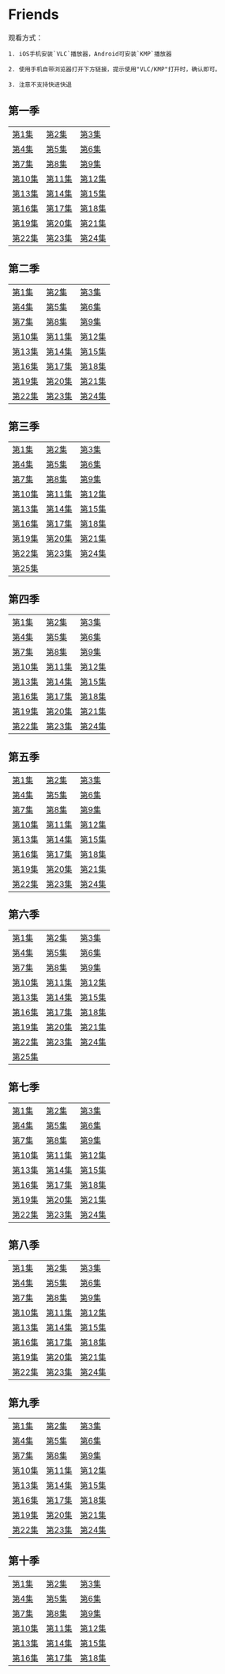 # Friends

观看方式：

	1. iOS手机安装`VLC`播放器，Android可安装`KMP`播放器
	
	2. 使用手机自带浏览器打开下方链接，提示使用"VLC/KMP"打开时，确认即可。

	3. 注意不支持快进快退
	
## 第一季

|   |   |   |
|---|---|---|
[第1集](rtmp://zhulongyixian.vicp.cc:8000/vod2//friends/1/1.mp4)|[第2集](rtmp://zhulongyixian.vicp.cc:8000/vod2//friends/1/2.mp4)|[第3集](rtmp://zhulongyixian.vicp.cc:8000/vod2//friends/1/3.mp4)
[第4集](rtmp://zhulongyixian.vicp.cc:8000/vod2//friends/1/4.mp4)|[第5集](rtmp://zhulongyixian.vicp.cc:8000/vod2//friends/1/5.mp4)|[第6集](rtmp://zhulongyixian.vicp.cc:8000/vod2//friends/1/6.mp4)
[第7集](rtmp://zhulongyixian.vicp.cc:8000/vod2//friends/1/7.mp4)|[第8集](rtmp://zhulongyixian.vicp.cc:8000/vod2//friends/1/8.mp4)|[第9集](rtmp://zhulongyixian.vicp.cc:8000/vod2//friends/1/9.mp4)
[第10集](rtmp://zhulongyixian.vicp.cc:8000/vod2//friends/1/10.mp4)|[第11集](rtmp://zhulongyixian.vicp.cc:8000/vod2//friends/1/11.mp4)|[第12集](rtmp://zhulongyixian.vicp.cc:8000/vod2//friends/1/12.mp4)
[第13集](rtmp://zhulongyixian.vicp.cc:8000/vod2//friends/1/13.mp4)|[第14集](rtmp://zhulongyixian.vicp.cc:8000/vod2//friends/1/14.mp4)|[第15集](rtmp://zhulongyixian.vicp.cc:8000/vod2//friends/1/15.mp4)
[第16集](rtmp://zhulongyixian.vicp.cc:8000/vod2//friends/1/16.mp4)|[第17集](rtmp://zhulongyixian.vicp.cc:8000/vod2//friends/1/17.mp4)|[第18集](rtmp://zhulongyixian.vicp.cc:8000/vod2//friends/1/18.mp4)
[第19集](rtmp://zhulongyixian.vicp.cc:8000/vod2//friends/1/19.mp4)|[第20集](rtmp://zhulongyixian.vicp.cc:8000/vod2//friends/1/20.mp4)|[第21集](rtmp://zhulongyixian.vicp.cc:8000/vod2//friends/1/21.mp4)
[第22集](rtmp://zhulongyixian.vicp.cc:8000/vod2//friends/1/22.mp4)|[第23集](rtmp://zhulongyixian.vicp.cc:8000/vod2//friends/1/23.mp4)|[第24集](rtmp://zhulongyixian.vicp.cc:8000/vod2//friends/1/24.mp4)

## 第二季

|   |   |   |
|---|---|---|
[第1集](rtmp://zhulongyixian.vicp.cc:8000/vod2//friends/2/1.mp4)|[第2集](rtmp://zhulongyixian.vicp.cc:8000/vod2//friends/2/2.mp4)|[第3集](rtmp://zhulongyixian.vicp.cc:8000/vod2//friends/2/3.mp4)
[第4集](rtmp://zhulongyixian.vicp.cc:8000/vod2//friends/2/4.mp4)|[第5集](rtmp://zhulongyixian.vicp.cc:8000/vod2//friends/2/5.mp4)|[第6集](rtmp://zhulongyixian.vicp.cc:8000/vod2//friends/2/6.mp4)
[第7集](rtmp://zhulongyixian.vicp.cc:8000/vod2//friends/2/7.mp4)|[第8集](rtmp://zhulongyixian.vicp.cc:8000/vod2//friends/2/8.mp4)|[第9集](rtmp://zhulongyixian.vicp.cc:8000/vod2//friends/2/9.mp4)
[第10集](rtmp://zhulongyixian.vicp.cc:8000/vod2//friends/2/10.mp4)|[第11集](rtmp://zhulongyixian.vicp.cc:8000/vod2//friends/2/11.mp4)|[第12集](rtmp://zhulongyixian.vicp.cc:8000/vod2//friends/2/12.mp4)
[第13集](rtmp://zhulongyixian.vicp.cc:8000/vod2//friends/2/13.mp4)|[第14集](rtmp://zhulongyixian.vicp.cc:8000/vod2//friends/2/14.mp4)|[第15集](rtmp://zhulongyixian.vicp.cc:8000/vod2//friends/2/15.mp4)
[第16集](rtmp://zhulongyixian.vicp.cc:8000/vod2//friends/2/16.mp4)|[第17集](rtmp://zhulongyixian.vicp.cc:8000/vod2//friends/2/17.mp4)|[第18集](rtmp://zhulongyixian.vicp.cc:8000/vod2//friends/2/18.mp4)
[第19集](rtmp://zhulongyixian.vicp.cc:8000/vod2//friends/2/19.mp4)|[第20集](rtmp://zhulongyixian.vicp.cc:8000/vod2//friends/2/20.mp4)|[第21集](rtmp://zhulongyixian.vicp.cc:8000/vod2//friends/2/21.mp4)
[第22集](rtmp://zhulongyixian.vicp.cc:8000/vod2//friends/2/22.mp4)|[第23集](rtmp://zhulongyixian.vicp.cc:8000/vod2//friends/2/23.mp4)|[第24集](rtmp://zhulongyixian.vicp.cc:8000/vod2//friends/2/24.mp4)



## 第三季

|   |   |   |
|---|---|---|
[第1集](rtmp://zhulongyixian.vicp.cc:8000/vod2//friends/3/1.mp4)|[第2集](rtmp://zhulongyixian.vicp.cc:8000/vod2//friends/3/2.mp4)|[第3集](rtmp://zhulongyixian.vicp.cc:8000/vod2//friends/3/3.mp4)
[第4集](rtmp://zhulongyixian.vicp.cc:8000/vod2//friends/3/4.mp4)|[第5集](rtmp://zhulongyixian.vicp.cc:8000/vod2//friends/3/5.mp4)|[第6集](rtmp://zhulongyixian.vicp.cc:8000/vod2//friends/3/6.mp4)
[第7集](rtmp://zhulongyixian.vicp.cc:8000/vod2//friends/3/7.mp4)|[第8集](rtmp://zhulongyixian.vicp.cc:8000/vod2//friends/3/8.mp4)|[第9集](rtmp://zhulongyixian.vicp.cc:8000/vod2//friends/3/9.mp4)
[第10集](rtmp://zhulongyixian.vicp.cc:8000/vod2//friends/3/10.mp4)|[第11集](rtmp://zhulongyixian.vicp.cc:8000/vod2//friends/3/11.mp4)|[第12集](rtmp://zhulongyixian.vicp.cc:8000/vod2//friends/3/12.mp4)
[第13集](rtmp://zhulongyixian.vicp.cc:8000/vod2//friends/3/13.mp4)|[第14集](rtmp://zhulongyixian.vicp.cc:8000/vod2//friends/3/14.mp4)|[第15集](rtmp://zhulongyixian.vicp.cc:8000/vod2//friends/3/15.mp4)
[第16集](rtmp://zhulongyixian.vicp.cc:8000/vod2//friends/3/16.mp4)|[第17集](rtmp://zhulongyixian.vicp.cc:8000/vod2//friends/3/17.mp4)|[第18集](rtmp://zhulongyixian.vicp.cc:8000/vod2//friends/3/18.mp4)
[第19集](rtmp://zhulongyixian.vicp.cc:8000/vod2//friends/3/19.mp4)|[第20集](rtmp://zhulongyixian.vicp.cc:8000/vod2//friends/3/20.mp4)|[第21集](rtmp://zhulongyixian.vicp.cc:8000/vod2//friends/3/21.mp4)
[第22集](rtmp://zhulongyixian.vicp.cc:8000/vod2//friends/3/22.mp4)|[第23集](rtmp://zhulongyixian.vicp.cc:8000/vod2//friends/3/23.mp4)|[第24集](rtmp://zhulongyixian.vicp.cc:8000/vod2//friends/3/24.mp4)
[第25集](rtmp://zhulongyixian.vicp.cc:8000/vod2//friends/3/25.mp4)|


## 第四季


|   |   |   |
|---|---|---|
[第1集](rtmp://zhulongyixian.vicp.cc:8000/vod2//friends/4/1.mp4)|[第2集](rtmp://zhulongyixian.vicp.cc:8000/vod2//friends/4/2.mp4)|[第3集](rtmp://zhulongyixian.vicp.cc:8000/vod2//friends/4/3.mp4)
[第4集](rtmp://zhulongyixian.vicp.cc:8000/vod2//friends/4/4.mp4)|[第5集](rtmp://zhulongyixian.vicp.cc:8000/vod2//friends/4/5.mp4)|[第6集](rtmp://zhulongyixian.vicp.cc:8000/vod2//friends/4/6.mp4)
[第7集](rtmp://zhulongyixian.vicp.cc:8000/vod2//friends/4/7.mp4)|[第8集](rtmp://zhulongyixian.vicp.cc:8000/vod2//friends/4/8.mp4)|[第9集](rtmp://zhulongyixian.vicp.cc:8000/vod2//friends/4/9.mp4)
[第10集](rtmp://zhulongyixian.vicp.cc:8000/vod2//friends/4/10.mp4)|[第11集](rtmp://zhulongyixian.vicp.cc:8000/vod2//friends/4/11.mp4)|[第12集](rtmp://zhulongyixian.vicp.cc:8000/vod2//friends/4/12.mp4)
[第13集](rtmp://zhulongyixian.vicp.cc:8000/vod2//friends/4/13.mp4)|[第14集](rtmp://zhulongyixian.vicp.cc:8000/vod2//friends/4/14.mp4)|[第15集](rtmp://zhulongyixian.vicp.cc:8000/vod2//friends/4/15.mp4)
[第16集](rtmp://zhulongyixian.vicp.cc:8000/vod2//friends/4/16.mp4)|[第17集](rtmp://zhulongyixian.vicp.cc:8000/vod2//friends/4/17.mp4)|[第18集](rtmp://zhulongyixian.vicp.cc:8000/vod2//friends/4/18.mp4)
[第19集](rtmp://zhulongyixian.vicp.cc:8000/vod2//friends/4/19.mp4)|[第20集](rtmp://zhulongyixian.vicp.cc:8000/vod2//friends/4/20.mp4)|[第21集](rtmp://zhulongyixian.vicp.cc:8000/vod2//friends/4/21.mp4)
[第22集](rtmp://zhulongyixian.vicp.cc:8000/vod2//friends/4/22.mp4)|[第23集](rtmp://zhulongyixian.vicp.cc:8000/vod2//friends/4/23.mp4)|[第24集](rtmp://zhulongyixian.vicp.cc:8000/vod2//friends/4/24.mp4)

## 第五季

|   |   |   |
|---|---|---|
[第1集](rtmp://zhulongyixian.vicp.cc:8000/vod2//friends/5/1.mp4)|[第2集](rtmp://zhulongyixian.vicp.cc:8000/vod2//friends/5/2.mp4)|[第3集](rtmp://zhulongyixian.vicp.cc:8000/vod2//friends/5/3.mp4)
[第4集](rtmp://zhulongyixian.vicp.cc:8000/vod2//friends/5/4.mp4)|[第5集](rtmp://zhulongyixian.vicp.cc:8000/vod2//friends/5/5.mp4)|[第6集](rtmp://zhulongyixian.vicp.cc:8000/vod2//friends/5/6.mp4)
[第7集](rtmp://zhulongyixian.vicp.cc:8000/vod2//friends/5/7.mp4)|[第8集](rtmp://zhulongyixian.vicp.cc:8000/vod2//friends/5/8.mp4)|[第9集](rtmp://zhulongyixian.vicp.cc:8000/vod2//friends/5/9.mp4)
[第10集](rtmp://zhulongyixian.vicp.cc:8000/vod2//friends/5/10.mp4)|[第11集](rtmp://zhulongyixian.vicp.cc:8000/vod2//friends/5/11.mp4)|[第12集](rtmp://zhulongyixian.vicp.cc:8000/vod2//friends/5/12.mp4)
[第13集](rtmp://zhulongyixian.vicp.cc:8000/vod2//friends/5/13.mp4)|[第14集](rtmp://zhulongyixian.vicp.cc:8000/vod2//friends/5/14.mp4)|[第15集](rtmp://zhulongyixian.vicp.cc:8000/vod2//friends/5/15.mp4)
[第16集](rtmp://zhulongyixian.vicp.cc:8000/vod2//friends/5/16.mp4)|[第17集](rtmp://zhulongyixian.vicp.cc:8000/vod2//friends/5/17.mp4)|[第18集](rtmp://zhulongyixian.vicp.cc:8000/vod2//friends/5/18.mp4)
[第19集](rtmp://zhulongyixian.vicp.cc:8000/vod2//friends/5/19.mp4)|[第20集](rtmp://zhulongyixian.vicp.cc:8000/vod2//friends/5/20.mp4)|[第21集](rtmp://zhulongyixian.vicp.cc:8000/vod2//friends/5/21.mp4)
[第22集](rtmp://zhulongyixian.vicp.cc:8000/vod2//friends/5/22.mp4)|[第23集](rtmp://zhulongyixian.vicp.cc:8000/vod2//friends/5/23.mp4)|[第24集](rtmp://zhulongyixian.vicp.cc:8000/vod2//friends/5/24.mp4)

## 第六季

|   |   |   |
|---|---|---|
[第1集](rtmp://zhulongyixian.vicp.cc:8000/vod2//friends/6/1.mp4)|[第2集](rtmp://zhulongyixian.vicp.cc:8000/vod2//friends/6/2.mp4)|[第3集](rtmp://zhulongyixian.vicp.cc:8000/vod2//friends/6/3.mp4)
[第4集](rtmp://zhulongyixian.vicp.cc:8000/vod2//friends/6/4.mp4)|[第5集](rtmp://zhulongyixian.vicp.cc:8000/vod2//friends/6/5.mp4)|[第6集](rtmp://zhulongyixian.vicp.cc:8000/vod2//friends/6/6.mp4)
[第7集](rtmp://zhulongyixian.vicp.cc:8000/vod2//friends/6/7.mp4)|[第8集](rtmp://zhulongyixian.vicp.cc:8000/vod2//friends/6/8.mp4)|[第9集](rtmp://zhulongyixian.vicp.cc:8000/vod2//friends/6/9.mp4)
[第10集](rtmp://zhulongyixian.vicp.cc:8000/vod2//friends/6/10.mp4)|[第11集](rtmp://zhulongyixian.vicp.cc:8000/vod2//friends/6/11.mp4)|[第12集](rtmp://zhulongyixian.vicp.cc:8000/vod2//friends/6/12.mp4)
[第13集](rtmp://zhulongyixian.vicp.cc:8000/vod2//friends/6/13.mp4)|[第14集](rtmp://zhulongyixian.vicp.cc:8000/vod2//friends/6/14.mp4)|[第15集](rtmp://zhulongyixian.vicp.cc:8000/vod2//friends/6/15.mp4)
[第16集](rtmp://zhulongyixian.vicp.cc:8000/vod2//friends/6/16.mp4)|[第17集](rtmp://zhulongyixian.vicp.cc:8000/vod2//friends/6/17.mp4)|[第18集](rtmp://zhulongyixian.vicp.cc:8000/vod2//friends/6/18.mp4)
[第19集](rtmp://zhulongyixian.vicp.cc:8000/vod2//friends/6/19.mp4)|[第20集](rtmp://zhulongyixian.vicp.cc:8000/vod2//friends/6/20.mp4)|[第21集](rtmp://zhulongyixian.vicp.cc:8000/vod2//friends/6/21.mp4)
[第22集](rtmp://zhulongyixian.vicp.cc:8000/vod2//friends/6/22.mp4)|[第23集](rtmp://zhulongyixian.vicp.cc:8000/vod2//friends/6/23.mp4)|[第24集](rtmp://zhulongyixian.vicp.cc:8000/vod2//friends/6/24.mp4)
[第25集](rtmp://zhulongyixian.vicp.cc:8000/vod2//friends/6/25.mp4)||

## 第七季

|   |   |   |
|---|---|---|
[第1集](rtmp://zhulongyixian.vicp.cc:8000/vod2//friends/7/1.mp4)|[第2集](rtmp://zhulongyixian.vicp.cc:8000/vod2//friends/7/2.mp4)|[第3集](rtmp://zhulongyixian.vicp.cc:8000/vod2//friends/7/3.mp4)
[第4集](rtmp://zhulongyixian.vicp.cc:8000/vod2//friends/7/4.mp4)|[第5集](rtmp://zhulongyixian.vicp.cc:8000/vod2//friends/7/5.mp4)|[第6集](rtmp://zhulongyixian.vicp.cc:8000/vod2//friends/7/6.mp4)
[第7集](rtmp://zhulongyixian.vicp.cc:8000/vod2//friends/7/7.mp4)|[第8集](rtmp://zhulongyixian.vicp.cc:8000/vod2//friends/7/8.mp4)|[第9集](rtmp://zhulongyixian.vicp.cc:8000/vod2//friends/7/9.mp4)
[第10集](rtmp://zhulongyixian.vicp.cc:8000/vod2//friends/7/10.mp4)|[第11集](rtmp://zhulongyixian.vicp.cc:8000/vod2//friends/7/11.mp4)|[第12集](rtmp://zhulongyixian.vicp.cc:8000/vod2//friends/7/12.mp4)
[第13集](rtmp://zhulongyixian.vicp.cc:8000/vod2//friends/7/13.mp4)|[第14集](rtmp://zhulongyixian.vicp.cc:8000/vod2//friends/7/14.mp4)|[第15集](rtmp://zhulongyixian.vicp.cc:8000/vod2//friends/7/15.mp4)
[第16集](rtmp://zhulongyixian.vicp.cc:8000/vod2//friends/7/16.mp4)|[第17集](rtmp://zhulongyixian.vicp.cc:8000/vod2//friends/7/17.mp4)|[第18集](rtmp://zhulongyixian.vicp.cc:8000/vod2//friends/7/18.mp4)
[第19集](rtmp://zhulongyixian.vicp.cc:8000/vod2//friends/7/19.mp4)|[第20集](rtmp://zhulongyixian.vicp.cc:8000/vod2//friends/7/20.mp4)|[第21集](rtmp://zhulongyixian.vicp.cc:8000/vod2//friends/7/21.mp4)
[第22集](rtmp://zhulongyixian.vicp.cc:8000/vod2//friends/7/22.mp4)|[第23集](rtmp://zhulongyixian.vicp.cc:8000/vod2//friends/7/23.mp4)|[第24集](rtmp://zhulongyixian.vicp.cc:8000/vod2//friends/7/24.mp4)

## 第八季

|   |   |   |
|---|---|---|
[第1集](rtmp://zhulongyixian.vicp.cc:8000/vod2//friends/8/1.mp4)|[第2集](rtmp://zhulongyixian.vicp.cc:8000/vod2//friends/8/2.mp4)|[第3集](rtmp://zhulongyixian.vicp.cc:8000/vod2//friends/8/3.mp4)
[第4集](rtmp://zhulongyixian.vicp.cc:8000/vod2//friends/8/4.mp4)|[第5集](rtmp://zhulongyixian.vicp.cc:8000/vod2//friends/8/5.mp4)|[第6集](rtmp://zhulongyixian.vicp.cc:8000/vod2//friends/8/6.mp4)
[第7集](rtmp://zhulongyixian.vicp.cc:8000/vod2//friends/8/7.mp4)|[第8集](rtmp://zhulongyixian.vicp.cc:8000/vod2//friends/8/8.mp4)|[第9集](rtmp://zhulongyixian.vicp.cc:8000/vod2//friends/8/9.mp4)
[第10集](rtmp://zhulongyixian.vicp.cc:8000/vod2//friends/8/10.mp4)|[第11集](rtmp://zhulongyixian.vicp.cc:8000/vod2//friends/8/11.mp4)|[第12集](rtmp://zhulongyixian.vicp.cc:8000/vod2//friends/8/12.mp4)
[第13集](rtmp://zhulongyixian.vicp.cc:8000/vod2//friends/8/13.mp4)|[第14集](rtmp://zhulongyixian.vicp.cc:8000/vod2//friends/8/14.mp4)|[第15集](rtmp://zhulongyixian.vicp.cc:8000/vod2//friends/8/15.mp4)
[第16集](rtmp://zhulongyixian.vicp.cc:8000/vod2//friends/8/16.mp4)|[第17集](rtmp://zhulongyixian.vicp.cc:8000/vod2//friends/8/17.mp4)|[第18集](rtmp://zhulongyixian.vicp.cc:8000/vod2//friends/8/18.mp4)
[第19集](rtmp://zhulongyixian.vicp.cc:8000/vod2//friends/8/19.mp4)|[第20集](rtmp://zhulongyixian.vicp.cc:8000/vod2//friends/8/20.mp4)|[第21集](rtmp://zhulongyixian.vicp.cc:8000/vod2//friends/8/21.mp4)
[第22集](rtmp://zhulongyixian.vicp.cc:8000/vod2//friends/8/22.mp4)|[第23集](rtmp://zhulongyixian.vicp.cc:8000/vod2//friends/8/23.mp4)|[第24集](rtmp://zhulongyixian.vicp.cc:8000/vod2//friends/8/24.mp4)

## 第九季

|   |   |   |
|---|---|---|
[第1集](rtmp://zhulongyixian.vicp.cc:8000/vod2//friends/9/1.mp4)|[第2集](rtmp://zhulongyixian.vicp.cc:8000/vod2//friends/9/2.mp4)|[第3集](rtmp://zhulongyixian.vicp.cc:8000/vod2//friends/9/3.mp4)
[第4集](rtmp://zhulongyixian.vicp.cc:8000/vod2//friends/9/4.mp4)|[第5集](rtmp://zhulongyixian.vicp.cc:8000/vod2//friends/9/5.mp4)|[第6集](rtmp://zhulongyixian.vicp.cc:8000/vod2//friends/9/6.mp4)
[第7集](rtmp://zhulongyixian.vicp.cc:8000/vod2//friends/9/7.mp4)|[第8集](rtmp://zhulongyixian.vicp.cc:8000/vod2//friends/9/8.mp4)|[第9集](rtmp://zhulongyixian.vicp.cc:8000/vod2//friends/9/9.mp4)
[第10集](rtmp://zhulongyixian.vicp.cc:8000/vod2//friends/9/10.mp4)|[第11集](rtmp://zhulongyixian.vicp.cc:8000/vod2//friends/9/11.mp4)|[第12集](rtmp://zhulongyixian.vicp.cc:8000/vod2//friends/9/12.mp4)
[第13集](rtmp://zhulongyixian.vicp.cc:8000/vod2//friends/9/13.mp4)|[第14集](rtmp://zhulongyixian.vicp.cc:8000/vod2//friends/9/14.mp4)|[第15集](rtmp://zhulongyixian.vicp.cc:8000/vod2//friends/9/15.mp4)
[第16集](rtmp://zhulongyixian.vicp.cc:8000/vod2//friends/9/16.mp4)|[第17集](rtmp://zhulongyixian.vicp.cc:8000/vod2//friends/9/17.mp4)|[第18集](rtmp://zhulongyixian.vicp.cc:8000/vod2//friends/9/18.mp4)
[第19集](rtmp://zhulongyixian.vicp.cc:8000/vod2//friends/9/19.mp4)|[第20集](rtmp://zhulongyixian.vicp.cc:8000/vod2//friends/9/20.mp4)|[第21集](rtmp://zhulongyixian.vicp.cc:8000/vod2//friends/9/21.mp4)
[第22集](rtmp://zhulongyixian.vicp.cc:8000/vod2//friends/9/22.mp4)|[第23集](rtmp://zhulongyixian.vicp.cc:8000/vod2//friends/9/23.mp4)|[第24集](rtmp://zhulongyixian.vicp.cc:8000/vod2//friends/9/24.mp4)

## 第十季

|   |   |   |
|---|---|---|
[第1集](rtmp://zhulongyixian.vicp.cc:8000/vod2//friends/10/1.mp4)|[第2集](rtmp://zhulongyixian.vicp.cc:8000/vod2//friends/10/2.mp4)|[第3集](rtmp://zhulongyixian.vicp.cc:8000/vod2//friends/10/3.mp4)
[第4集](rtmp://zhulongyixian.vicp.cc:8000/vod2//friends/10/4.mp4)|[第5集](rtmp://zhulongyixian.vicp.cc:8000/vod2//friends/10/5.mp4)|[第6集](rtmp://zhulongyixian.vicp.cc:8000/vod2//friends/10/6.mp4)
[第7集](rtmp://zhulongyixian.vicp.cc:8000/vod2//friends/10/7.mp4)|[第8集](rtmp://zhulongyixian.vicp.cc:8000/vod2//friends/10/8.mp4)|[第9集](rtmp://zhulongyixian.vicp.cc:8000/vod2//friends/10/9.mp4)
[第10集](rtmp://zhulongyixian.vicp.cc:8000/vod2//friends/10/10.mp4)|[第11集](rtmp://zhulongyixian.vicp.cc:8000/vod2//friends/10/11.mp4)|[第12集](rtmp://zhulongyixian.vicp.cc:8000/vod2//friends/10/12.mp4)
[第13集](rtmp://zhulongyixian.vicp.cc:8000/vod2//friends/10/13.mp4)|[第14集](rtmp://zhulongyixian.vicp.cc:8000/vod2//friends/10/14.mp4)|[第15集](rtmp://zhulongyixian.vicp.cc:8000/vod2//friends/10/15.mp4)
[第16集](rtmp://zhulongyixian.vicp.cc:8000/vod2//friends/10/16.mp4)|[第17集](rtmp://zhulongyixian.vicp.cc:8000/vod2//friends/10/17.mp4)|[第18集](rtmp://zhulongyixian.vicp.cc:8000/vod2//friends/10/18.mp4)


